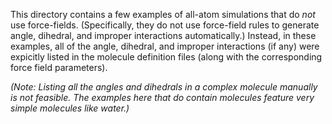 This directory contains a few examples of all-atom simulations that do *not* use force-fields.  (Specifically, they do not use force-field rules to generate angle, dihedral, and improper interactions automatically.)  Instead, in these examples, all of the angle, dihedral, and improper interactions (if any) were expicitly listed in the molecule definition files (along with the corresponding force field parameters).

*(Note: Listing all the angles and dihedrals in a complex molecule manually is not feasible.  The examples here that do contain molecules feature very simple molecules like water.)*
